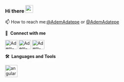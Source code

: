 ### Hi there <img src="https://media.giphy.com/media/hvRJCLFzcasrR4ia7z/giphy.gif" width="25px"></a>

📫 How to reach me:[@AdemAdatepe](https://www.instagram.com/adem.adatepe/) or [@AdemAdatepe](https://tr.linkedin.com/in/adem-adatepe)

🔗 &nbsp;**Connect with me**

<p align="left">
<a href="https://tr.linkedin.com/in/adem-adatepe" target="blank"><img align="center" src="https://raw.githubusercontent.com/rahuldkjain/github-profile-readme-generator/master/src/images/icons/Social/linked-in-alt.svg" alt="Adem-ADATEPE" height="30" width="40" /></a>
<a href="https://www.instagram.com/adem.adatepe/" target="blank"><img align="center" src="https://raw.githubusercontent.com/rahuldkjain/github-profile-readme-generator/master/src/images/icons/Social/instagram.svg" alt="Adem-ADATEPE" height="30" width="40" /></a>
<a href="https://tr-tr.facebook.com/adem.adatepe.0" target="blank"><img align="center" src="https://raw.githubusercontent.com/rahuldkjain/github-profile-readme-generator/master/src/images/icons/Social/facebook.svg" alt="Adem-ADATEPE" height="30" width="40" /></a>

<summary><b>🛠️&nbsp;&nbsp;Languages&nbsp;and&nbsp;Tools</b></summary>
 <p align="left">
 <a href="https://angular.io" target="_blank"> <img src="https://github.com/rahuldkjain/github-profile-readme-generator/blob/master/src/images/icons/ProgrammingLanguages/c.svg" alt="angular" width="40" height="40"/> </a>
<!--
Here are some ideas to get you started:

- 🔭 I’m currently working on ...
- 🌱 I’m currently learning ...
- 👯 I’m looking to collaborate on ...
- 🤔 I’m looking for help with ...

- 💬 Ask me about ...
- 😄 Pronouns: ...
- ⚡ Fun fact: ...
  -->
